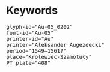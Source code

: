 # Keywords
<pre>
glyph-id="Au-05_0202"
font-id="Au-05"
printer-id="Au"
printer="Aleksander Augezdecki"
period="1549–1561?"
place="Królewiec-Szamotuły"
PT plate="408"
</pre>
